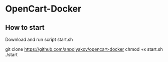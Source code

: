 # OpenCart-Docker

## How to start

Download and run script start.sh

git clone https://github.com/anpolyakov/opencart-docker
chmod +x start.sh
./start
